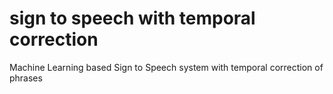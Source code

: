 # sign to speech with temporal correction
 Machine Learning based Sign to Speech system with temporal correction of phrases
